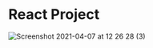 # React Project


![Screenshot 2021-04-07 at 12 26 28 (3)](https://user-images.githubusercontent.com/7606310/113845648-67fa0e80-979e-11eb-92e0-3bab60c66c5d.png)

